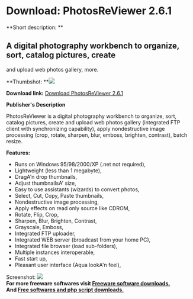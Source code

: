 # Download: PhotosReViewer 2.6.1

**Short description: **

## A digital photography workbench to organize, sort, catalog pictures, create
and upload web photos gallery, more.

  
**Thumbshot: **![](http://www.freewarefiles.com/screenshot/photosreviewer26_md.gif)   
  
**Download link:** [Download PhotosReViewer 2.6.1](http://freesoftwares.boysofts.com/PhotosReViewer_program_21280.html)  
  

**Publisher's Description**  
  

PhotosReViewer is a digital photography workbench to organize, sort, catalog
pictures, create and upload web photos gallery (integrated FTP client with
synchronizing capability), apply nondestructive image processing (crop,
rotate, sharpen, blur, emboss, brighten, contrast), batch resize.

**Features:**

  * Runs on Windows 95/98/2000/XP (.net not required), 
  * Lightweight (less than 1 megabyte), 
  * DragA'n drop thumbnails, 
  * Adjust thumbnailsA' size, 
  * Easy to use assistants (wizards) to convert photos, 
  * Select, Cut, Copy, Paste thumbnails, 
  * Nondestructive image processing, 
  * Apply effects on read only source like CDROM, 
  * Rotate, Flip, Crop, 
  * Sharpen, Blur, Brighten, Contrast, 
  * Grayscale, Emboss, 
  * Integrated FTP uploader, 
  * Integrated WEB server (broadcast from your home PC), 
  * Integrated file browser (load sub-folders), 
  * Multiple instances interoperable, 
  * Fast start up, 
  * Pleasant user interface (Aqua lookA'n feel), 

  
  
Screenshot: ![](http://www.freewarefiles.com/screenshot/photosreviewer26.gif)  
**For more freeware softwares visit [Freeware software downloads.](http://freesoftwares.boysofts.com/)**   
**And [Free softwares and php script downloads.](http://www.boysofts.com/)**


